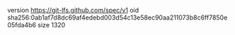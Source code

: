 version https://git-lfs.github.com/spec/v1
oid sha256:0ab1af7d8dc69af4edebd003d54c13e58ec90aa211073b8c6ff7850e05fda4b6
size 1320
